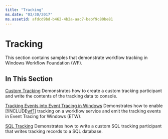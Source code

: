 ```yaml
---
title: "Tracking"
ms.date: "03/30/2017"
ms.assetid: afdcd9bd-b462-4b2a-aac7-bebf9c80be81
---
```

# Tracking

This section contains samples that demonstrate workflow tracking in Windows Workflow Foundation (WF).

## In This Section

 [Custom Tracking](custom-tracking.md)
 Demonstrates how to create a custom tracking participant and write the contents of the tracking data to console.

 [Tracking Events into Event Tracing in Windows](tracking-events-into-event-tracing-in-windows.md)
 Demonstrates how to enable [!INCLUDE[wf1](../../../../includes/wf1-md.md)] tracking on a workflow service and emit the tracking events in Event Tracing for Windows (ETW).

 [SQL Tracking](sql-tracking.md)
 Demonstrates how to write a custom SQL tracking participant that writes tracking records to a SQL database.

